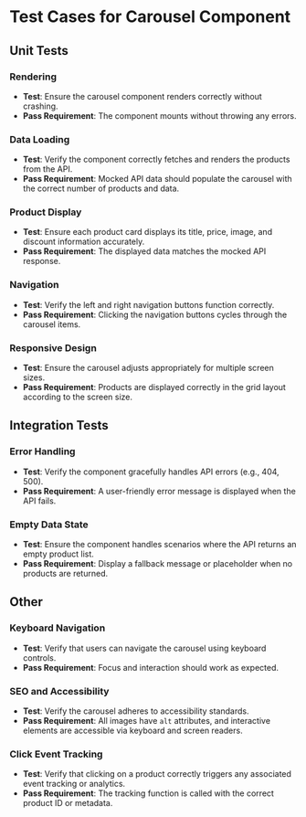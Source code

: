 # Test Cases for Carousel Component

## Unit Tests

### Rendering

- **Test**: Ensure the carousel component renders correctly without crashing.
- **Pass Requirement**: The component mounts without throwing any errors.

### Data Loading

- **Test**: Verify the component correctly fetches and renders the products from the API.
- **Pass Requirement**: Mocked API data should populate the carousel with the correct number of products and data.

### Product Display

- **Test**: Ensure each product card displays its title, price, image, and discount information accurately.
- **Pass Requirement**: The displayed data matches the mocked API response.

### Navigation

- **Test**: Verify the left and right navigation buttons function correctly.
- **Pass Requirement**: Clicking the navigation buttons cycles through the carousel items.

### Responsive Design

- **Test**: Ensure the carousel adjusts appropriately for multiple screen sizes.
- **Pass Requirement**: Products are displayed correctly in the grid layout according to the screen size.

## Integration Tests

### Error Handling

- **Test**: Verify the component gracefully handles API errors (e.g., 404, 500).
- **Pass Requirement**: A user-friendly error message is displayed when the API fails.

### Empty Data State

- **Test**: Ensure the component handles scenarios where the API returns an empty product list.
- **Pass Requirement**: Display a fallback message or placeholder when no products are returned.

## Other

### Keyboard Navigation

- **Test**: Verify that users can navigate the carousel using keyboard controls.
- **Pass Requirement**: Focus and interaction should work as expected.

### SEO and Accessibility

- **Test**: Verify the carousel adheres to accessibility standards.
- **Pass Requirement**: All images have `alt` attributes, and interactive elements are accessible via keyboard and screen readers.

### Click Event Tracking

- **Test**: Verify that clicking on a product correctly triggers any associated event tracking or analytics.
- **Pass Requirement**: The tracking function is called with the correct product ID or metadata.
